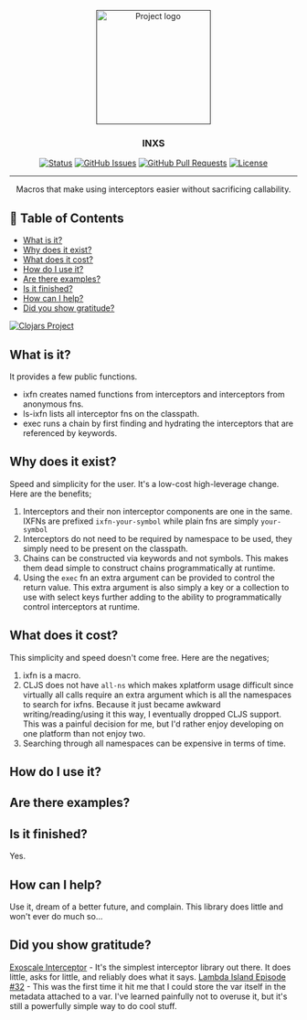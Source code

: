 <p align="center">
  <a href="" rel="noopener">
 <img width=200px height=200px src="https://i.imgur.com/6wj0hh6.jpg" alt="Project logo"></a>
</p>

<h3 align="center">INXS</h3>

<div align="center">

  [![Status](https://img.shields.io/badge/status-active-success.svg)]() 
  [![GitHub Issues](https://img.shields.io/github/issues/patbrown/inxs.svg)](https://github.com/patbrown/inxs/issues)
  [![GitHub Pull Requests](https://img.shields.io/github/issues-pr/patbrown/inxs.svg)](https://github.com/patbrown/inxs/pulls)
  [![License](https://img.shields.io/badge/license-MIT-blue.svg)](/LICENSE)

</div>

---

<p align="center"> Macros that make using interceptors easier without sacrificing callability.
    <br> 
</p>

## 📝 Table of Contents
- [What is it?](#what)
- [Why does it exist?](#why)
- [What does it cost?](#cost)
- [How do I use it?](#usage)
- [Are there examples?](#examples)
- [Is it finished?](#todo)
- [How can I help?](#contribute)
- [Did you show gratitude?](#gratitude)

[![Clojars Project](https://img.shields.io/clojars/v/org.clojars.patbrown/inxs.svg)](https://clojars.org/org.clojars.patbrown/inxs)

## What is it? <a name = "what"></a>
It provides a few public functions.
- ixfn creates named functions from interceptors and interceptors from anonymous fns.
- ls-ixfn lists all interceptor fns on the classpath.
- exec runs a chain by first finding and hydrating the interceptors that are referenced by keywords.
## Why does it exist? <a name = "why"></a>
Speed and simplicity for the user. It's a low-cost high-leverage change. Here are the benefits;
1. Interceptors and their non interceptor components are one in the same. IXFNs are prefixed `ixfn-your-symbol` while plain fns are simply `your-symbol`
2. Interceptors do not need to be required by namespace to be used, they simply need to be present on the classpath.
3. Chains can be constructed via keywords and not symbols. This makes them dead simple to construct chains programmatically at runtime. 
4. Using the `exec` fn an extra argument can be provided to control the return value. This extra argument is also simply a key or a collection to use with select keys further adding to the ability to programmatically control interceptors at runtime. 
## What does it cost? <a name = "cost"></a>
This simplicity and speed doesn't come free. Here are the negatives;
1. ixfn is a macro.
2. CLJS does not have `all-ns` which makes xplatform usage difficult since virtually all calls require an extra argument which is all the namespaces to search for ixfns. Because it just became awkward writing/reading/using it this way, I eventually dropped CLJS support. This was a painful decision for me, but I'd rather enjoy developing on one platform than not enjoy two.
3. Searching through all namespaces can be expensive in terms of time. 
## How do I use it? <a name = "usage"></a>
## Are there examples? <a name = "examples"></a>
## Is it finished? <a name = "todo"></a>
Yes.
## How can I help? <a name = "contribute"></a>
Use it, dream of a better future, and complain. This library does little and won't ever do much so...
## Did you show gratitude? <a name = "contribute"></a>
[Exoscale Interceptor](https://github.com/exoscale/interceptor) - It's the simplest interceptor library out there. It does little, asks for little, and reliably does what it says.
[Lambda Island Episode #32](https://github.com/lambdaisland/ep32testing/blob/master/src/ep32testing/core.clj) - This was the first time it hit me that I could store the var itself in the metadata attached to a var. I've learned painfully not to overuse it, but it's still a powerfully simple way to do cool stuff.
